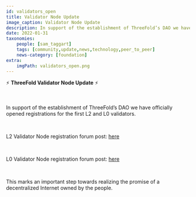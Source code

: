 ```yaml
---
id: validators_open
title: Validator Node Update
image_caption: Validator Node Update
description: In support of the establishment of ThreeFold’s DAO we have officially opened registrations for the first L2 and L0 validators.
date: 2022-01-31
taxonomies:
    people: [sam_taggart]
    tags: [community,update,news,technology,peer_to_peer]
    news-category: [foundation]
extra:
    imgPath: validators_open.png
---
```


⚡ **ThreeFold Validator Node Update** ⚡

<br/>

In support of the establishment of ThreeFold’s DAO we have officially opened registrations for the first L2 and L0 validators.

<br/>

L2 Validator Node registration forum post: [here](https://forum.threefold.io/t/procedure-to-register-your-l2-validator-node/1864)

<br/>

L0 Validator Node registration forum post: [here](https://forum.threefold.io/t/procedure-to-register-your-l0-validator-nodes/1866)

<br/>

This marks an important step towards realizing the promise of a decentralized Internet owned by the people.